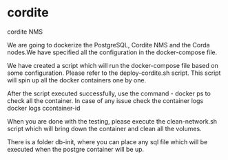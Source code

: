 # cordite
cordite NMS

We are going to dockerize the PostgreSQL, Cordite NMS and the Corda nodes.We have specified all the configuration in the docker-compose file.

We have created a script which will run the docker-compose file based on some configuration. Please refer to the deploy-cordite.sh script.
This script will spin up all the docker containers one by one.

After the script executed successfully, use the command - docker ps to check all the container. In case of any issue check the container logs
docker logs ccontainer-id

When you are done with the testing, please execute the clean-network.sh script which will bring down the container and clean all the volumes.

There is a folder db-init, where you can place any sql file which will be executed when the postgre container will be up.
